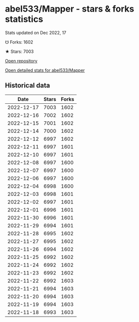 # abel533/Mapper - stars & forks statistics

Stats updated on Dec 2022, 17

☋ Forks: 1602

★ Stars: 7003

[Open repository](https://github.com/abel533/Mapper)

[Open detailed stats for abel533/Mapper](https://reviewgithub.com/rep/abel533/Mapper)

## Historical data
| Date | Stars | Forks |
|------|-------|-------|
| 2022-12-17 | 7003 | 1602 | 
| 2022-12-16 | 7002 | 1602 | 
| 2022-12-15 | 7001 | 1602 | 
| 2022-12-14 | 7000 | 1602 | 
| 2022-12-12 | 6997 | 1602 | 
| 2022-12-11 | 6997 | 1601 | 
| 2022-12-10 | 6997 | 1601 | 
| 2022-12-08 | 6997 | 1600 | 
| 2022-12-07 | 6997 | 1600 | 
| 2022-12-06 | 6997 | 1600 | 
| 2022-12-04 | 6998 | 1600 | 
| 2022-12-03 | 6998 | 1601 | 
| 2022-12-02 | 6997 | 1601 | 
| 2022-12-01 | 6996 | 1601 | 
| 2022-11-30 | 6996 | 1601 | 
| 2022-11-29 | 6994 | 1601 | 
| 2022-11-28 | 6995 | 1602 | 
| 2022-11-27 | 6995 | 1602 | 
| 2022-11-26 | 6994 | 1602 | 
| 2022-11-25 | 6992 | 1602 | 
| 2022-11-24 | 6992 | 1602 | 
| 2022-11-23 | 6992 | 1602 | 
| 2022-11-22 | 6992 | 1603 | 
| 2022-11-21 | 6994 | 1603 | 
| 2022-11-20 | 6994 | 1603 | 
| 2022-11-19 | 6994 | 1603 | 
| 2022-11-18 | 6993 | 1603 | 

